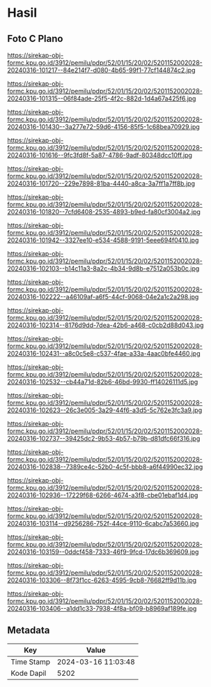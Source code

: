 # Hasil

## Foto C Plano

https://sirekap-obj-formc.kpu.go.id/3912/pemilu/pdpr/52/01/15/20/02/5201152002028-20240316-101217--84e214f7-d080-4b65-99f1-77cf144874c2.jpg

https://sirekap-obj-formc.kpu.go.id/3912/pemilu/pdpr/52/01/15/20/02/5201152002028-20240316-101315--06f84ade-25f5-4f2c-882d-1d4a67a425f6.jpg

https://sirekap-obj-formc.kpu.go.id/3912/pemilu/pdpr/52/01/15/20/02/5201152002028-20240316-101430--3a277e72-59d6-4156-85f5-1c68bea70929.jpg

https://sirekap-obj-formc.kpu.go.id/3912/pemilu/pdpr/52/01/15/20/02/5201152002028-20240316-101616--9fc3fd8f-5a87-4786-9adf-80348dcc10ff.jpg

https://sirekap-obj-formc.kpu.go.id/3912/pemilu/pdpr/52/01/15/20/02/5201152002028-20240316-101720--229e7898-81ba-4440-a8ca-3a7ff1a7ff8b.jpg

https://sirekap-obj-formc.kpu.go.id/3912/pemilu/pdpr/52/01/15/20/02/5201152002028-20240316-101820--7cfd6408-2535-4893-b9ed-fa80cf3004a2.jpg

https://sirekap-obj-formc.kpu.go.id/3912/pemilu/pdpr/52/01/15/20/02/5201152002028-20240316-101942--3327ee10-e534-4588-9191-5eee694f0410.jpg

https://sirekap-obj-formc.kpu.go.id/3912/pemilu/pdpr/52/01/15/20/02/5201152002028-20240316-102103--b14c11a3-8a2c-4b34-9d8b-e7512a053b0c.jpg

https://sirekap-obj-formc.kpu.go.id/3912/pemilu/pdpr/52/01/15/20/02/5201152002028-20240316-102222--a46109af-a6f5-44cf-9068-04e2a1c2a298.jpg

https://sirekap-obj-formc.kpu.go.id/3912/pemilu/pdpr/52/01/15/20/02/5201152002028-20240316-102314--8176d9dd-7dea-42b6-a468-c0cb2d88d043.jpg

https://sirekap-obj-formc.kpu.go.id/3912/pemilu/pdpr/52/01/15/20/02/5201152002028-20240316-102431--a8c0c5e8-c537-4fae-a33a-4aac0bfe4460.jpg

https://sirekap-obj-formc.kpu.go.id/3912/pemilu/pdpr/52/01/15/20/02/5201152002028-20240316-102532--cb44a71d-82b6-46bd-9930-ff14026111d5.jpg

https://sirekap-obj-formc.kpu.go.id/3912/pemilu/pdpr/52/01/15/20/02/5201152002028-20240316-102623--26c3e005-3a29-44f6-a3d5-5c762e3fc3a9.jpg

https://sirekap-obj-formc.kpu.go.id/3912/pemilu/pdpr/52/01/15/20/02/5201152002028-20240316-102737--39425dc2-9b53-4b57-b79b-d81dfc66f316.jpg

https://sirekap-obj-formc.kpu.go.id/3912/pemilu/pdpr/52/01/15/20/02/5201152002028-20240316-102838--7389ce4c-52b0-4c5f-bbb8-a6f44990ec32.jpg

https://sirekap-obj-formc.kpu.go.id/3912/pemilu/pdpr/52/01/15/20/02/5201152002028-20240316-102936--17229f68-6266-4674-a3f8-cbe01ebaf1d4.jpg

https://sirekap-obj-formc.kpu.go.id/3912/pemilu/pdpr/52/01/15/20/02/5201152002028-20240316-103114--d9256286-752f-44ce-9110-6cabc7a53660.jpg

https://sirekap-obj-formc.kpu.go.id/3912/pemilu/pdpr/52/01/15/20/02/5201152002028-20240316-103159--0ddcf458-7333-46f9-9fcd-17dc6b369609.jpg

https://sirekap-obj-formc.kpu.go.id/3912/pemilu/pdpr/52/01/15/20/02/5201152002028-20240316-103306--8f73f1cc-6263-4595-9cb8-76682ff9d11b.jpg

https://sirekap-obj-formc.kpu.go.id/3912/pemilu/pdpr/52/01/15/20/02/5201152002028-20240316-103406--a1dd1c33-7938-4f8a-bf09-b8969af189fe.jpg


## Metadata

| Key        | Value               |
| ---------- | ------------------- |
| Time Stamp | 2024-03-16 11:03:48 |
| Kode Dapil | 5202                |



